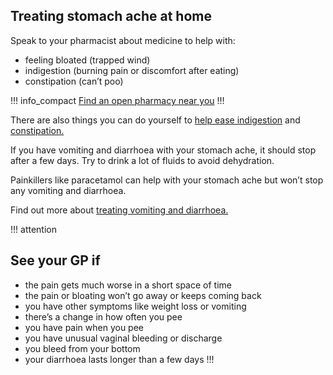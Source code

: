 ## Treating stomach ache at home

Speak to your pharmacist about medicine to help with:

* feeling bloated (trapped wind)
* indigestion (burning pain or discomfort after eating)
* constipation (can’t poo)

!!! info_compact
[Find an open pharmacy near you](/finders/find-help?context=stomach-ache)
!!!

There are also things you can do yourself to [help ease indigestion](http://www.nhs.uk/Conditions/Indigestion/Pages/Treatment.aspx)
and [constipation.](http://www.nhs.uk/Conditions/Constipation/Pages/Treatment.aspx)

If you have vomiting and diarrhoea with your stomach ache, it should
stop after a few days. Try to drink a lot of fluids to avoid
dehydration.

Painkillers like paracetamol can help with your stomach ache but won’t
stop any vomiting and diarrhoea.

Find out more about [treating vomiting and diarrhoea.](http://www.nhs.uk/conditions/gastroenteritis/Pages/Introduction.aspx)

!!! attention
## See your GP if

* the pain gets much worse in a short space of time
* the pain or bloating won’t go away or keeps coming back
* you have other symptoms like weight loss or vomiting
* there’s a change in how often you pee
* you have pain when you pee
* you have unusual vaginal bleeding or discharge
* you bleed from your bottom
* your diarrhoea lasts longer than a few days
!!!
